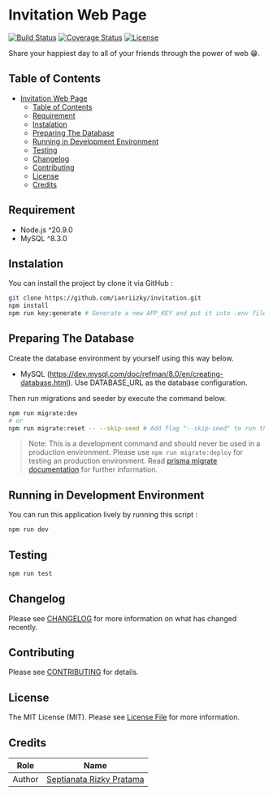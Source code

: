 # Invitation Web Page

[![Build Status][build-status-image]][build-status-url]
[![Coverage Status][coverage-status-image]][coverage-status-url]
[![License][license-image]][license-url]

Share your happiest day to all of your friends through the power of web 😁.

## Table of Contents

- [Invitation Web Page](#invitation-web-page)
  - [Table of Contents](#table-of-contents)
  - [Requirement](#requirement)
  - [Instalation](#instalation)
  - [Preparing The Database](#preparing-the-database)
  - [Running in Development Environment](#running-in-development-environment)
  - [Testing](#testing)
  - [Changelog](#changelog)
  - [Contributing](#contributing)
  - [License](#license)
  - [Credits](#credits)

## Requirement

- Node.js ^20.9.0
- MySQL ^8.3.0

## Instalation

You can install the project by clone it via GitHub :

```bash
git clone https://github.com/ianriizky/invitation.git
npm install
npm run key:generate # Generate a new APP_KEY and put it into .env file (use flag "-- --show" to only display the key into the terminal).
```

## Preparing The Database

Create the database environment by yourself using this way below.

- MySQL (<https://dev.mysql.com/doc/refman/8.0/en/creating-database.html>). Use DATABASE_URL as the database configuration.

Then run migrations and seeder by execute the command below.

```bash
npm run migrate:dev
# or
npm run migrate:reset -- --skip-seed # Add flag "--skip-seed" to run the migration without seeding and flag "--source_path=YOUR_ENV_PATH" to change the default .env path value.
```

> Note: This is a development command and should never be used in a production environment. Please use `npm run migrate:deploy` for testing an production environment. Read [prisma migrate documentation][prisma-migrate-documentation-url] for further information.

## Running in Development Environment

You can run this application lively by running this script :

```bash
npm run dev
```

## Testing

```bash
npm run test
```

## Changelog

Please see [CHANGELOG](CHANGELOG.md) for more information on what has changed recently.

## Contributing

Please see [CONTRIBUTING](CONTRIBUTING.md) for details.

## License

The MIT License (MIT). Please see [License File][license-url] for more information.

## Credits

| Role   | Name                                                     |
| ------ | -------------------------------------------------------- |
| Author | [Septianata Rizky Pratama](https://github.com/ianriizky) |

[build-status-image]: https://github.com/ianriizky/invitation/actions/workflows/nodejs-ci.yml/badge.svg
[build-status-url]: https://github.com/ianriizky/invitation/actions/workflows/nodejs-ci.yml
[coverage-status-image]: https://codecov.io/gh/ianriizky/invitation/branch/main/graph/badge.svg
[coverage-status-url]: https://codecov.io/gh/ianriizky/invitation
[license-image]: https://badgen.net/github/license/ianriizky/invitation
[license-url]: LICENSE.md
[prisma-migrate-documentation-url]: https://www.prisma.io/docs/orm/prisma-migrate
